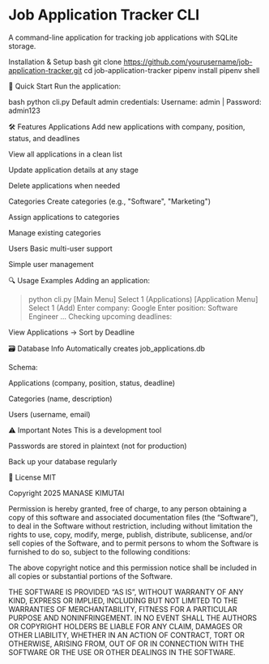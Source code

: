# Job Application Tracker CLI

A command-line application for tracking job applications with SQLite storage.

  Installation & Setup
  bash
git clone https://github.com/yourusername/job-application-tracker.git
cd job-application-tracker
  pipenv install
   pipenv shell


🚀 Quick Start
Run the application:

bash
python cli.py
Default admin credentials:
Username: admin | Password: admin123


🛠️ Features
Applications
Add new applications with company, position, status, and deadlines

View all applications in a clean list

Update application details at any stage

Delete applications when needed

Categories
Create categories (e.g., "Software", "Marketing")

Assign applications to categories

Manage existing categories

Users
Basic multi-user support

Simple user management


🔍 Usage Examples
Adding an application:

> python cli.py
> [Main Menu] Select 1 (Applications)
> [Application Menu] Select 1 (Add)
> Enter company: Google
> Enter position: Software Engineer
> ...
Checking upcoming deadlines:

View Applications → Sort by Deadline

🗃️ Database Info
Automatically creates job_applications.db

Schema:

Applications (company, position, status, deadline)

Categories (name, description)

Users (username, email)

⚠️ Important Notes
This is a development tool

Passwords are stored in plaintext (not for production)

Back up your database regularly

📜 License
MIT 

Copyright 2025 MANASE KIMUTAI

Permission is hereby granted, free of charge, to any person obtaining a copy of this software and associated documentation files (the “Software”), to deal in the Software without restriction, including without limitation the rights to use, copy, modify, merge, publish, distribute, sublicense, and/or sell copies of the Software, and to permit persons to whom the Software is furnished to do so, subject to the following conditions:

The above copyright notice and this permission notice shall be included in all copies or substantial portions of the Software.

THE SOFTWARE IS PROVIDED “AS IS”, WITHOUT WARRANTY OF ANY KIND, EXPRESS OR IMPLIED, INCLUDING BUT NOT LIMITED TO THE WARRANTIES OF MERCHANTABILITY, FITNESS FOR A PARTICULAR PURPOSE AND NONINFRINGEMENT. IN NO EVENT SHALL THE AUTHORS OR COPYRIGHT HOLDERS BE LIABLE FOR ANY CLAIM, DAMAGES OR OTHER LIABILITY, WHETHER IN AN ACTION OF CONTRACT, TORT OR OTHERWISE, ARISING FROM, OUT OF OR IN CONNECTION WITH THE SOFTWARE OR THE USE OR OTHER DEALINGS IN THE SOFTWARE.




